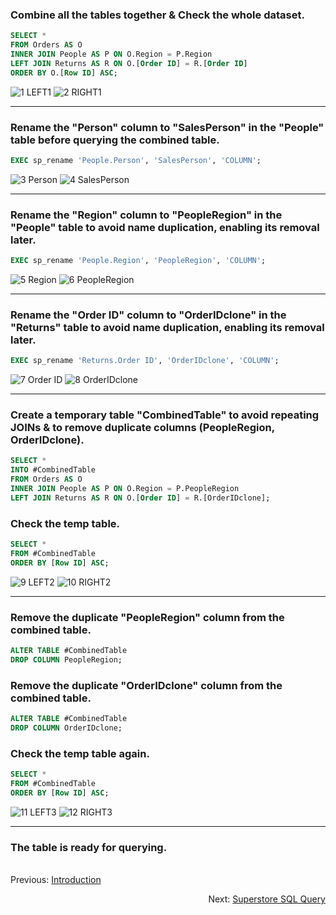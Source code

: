 ### Combine all the tables together & Check the whole dataset.

```sql
SELECT *
FROM Orders AS O
INNER JOIN People AS P ON O.Region = P.Region
LEFT JOIN Returns AS R ON O.[Order ID] = R.[Order ID]
ORDER BY O.[Row ID] ASC;
```

![1  LEFT1](https://github.com/Jagadish940112/Portfolio-Projects/assets/116116336/c93bbc7c-35f7-4bfb-be40-29a73e97060b)
![2  RIGHT1](https://github.com/Jagadish940112/Portfolio-Projects/assets/116116336/c273b2cf-08a0-4282-b62e-9efaced39173)

***

### Rename the "Person" column to "SalesPerson" in the "People" table before querying the combined table.

```sql
EXEC sp_rename 'People.Person', 'SalesPerson', 'COLUMN';
```

![3  Person](https://github.com/Jagadish940112/Portfolio-Projects/assets/116116336/11f71239-5cd8-4449-9c4a-5d06214add0b)
![4  SalesPerson](https://github.com/Jagadish940112/Portfolio-Projects/assets/116116336/611de166-640e-4294-b034-4a6de399c80f)

***

### Rename the "Region" column to "PeopleRegion" in the "People" table to avoid name duplication, enabling its removal later.

```sql
EXEC sp_rename 'People.Region', 'PeopleRegion', 'COLUMN';
```

![5  Region](https://github.com/Jagadish940112/Portfolio-Projects/assets/116116336/38656eef-3ec7-4989-9ba4-7fee33e00769)
![6  PeopleRegion](https://github.com/Jagadish940112/Portfolio-Projects/assets/116116336/9bd300fd-8c2c-44c7-a1b5-ccf19c6916c0)

***

### Rename the "Order ID" column to "OrderIDclone" in the "Returns" table to avoid name duplication, enabling its removal later.

```sql
EXEC sp_rename 'Returns.Order ID', 'OrderIDclone', 'COLUMN';
```

![7  Order ID](https://github.com/Jagadish940112/Portfolio-Projects/assets/116116336/8c63be44-6eda-4587-8f15-659cbc93ce65)
![8  OrderIDclone](https://github.com/Jagadish940112/Portfolio-Projects/assets/116116336/09e88479-8f00-46e6-8ab8-0360a825f3b5)

***

### Create a temporary table "CombinedTable" to avoid repeating JOINs & to remove duplicate columns (PeopleRegion, OrderIDclone).

```sql
SELECT *
INTO #CombinedTable
FROM Orders AS O
INNER JOIN People AS P ON O.Region = P.PeopleRegion
LEFT JOIN Returns AS R ON O.[Order ID] = R.[OrderIDclone];
```

### Check the temp table.

```sql
SELECT *
FROM #CombinedTable
ORDER BY [Row ID] ASC;
```

![9  LEFT2](https://github.com/Jagadish940112/Portfolio-Projects/assets/116116336/9819b315-9a2a-4355-a40e-d6e261054cea)
![10  RIGHT2](https://github.com/Jagadish940112/Portfolio-Projects/assets/116116336/a198f493-8603-4dab-8dee-1192cb983dfd)

***

### Remove the duplicate "PeopleRegion" column from the combined table.

```sql
ALTER TABLE #CombinedTable
DROP COLUMN PeopleRegion;
```

### Remove the duplicate "OrderIDclone" column from the combined table.

```sql
ALTER TABLE #CombinedTable
DROP COLUMN OrderIDclone;
```

### Check the temp table again.

```sql
SELECT *
FROM #CombinedTable
ORDER BY [Row ID] ASC;
```

![11  LEFT3](https://github.com/Jagadish940112/Portfolio-Projects/assets/116116336/13bbe038-6125-4088-813f-0ff3f28035f6)
![12  RIGHT3](https://github.com/Jagadish940112/Portfolio-Projects/assets/116116336/fbcdca49-e388-4499-b7d8-fe51398e6d0d)

***

### The table is ready for querying.

<br>Previous: [Introduction](https://github.com/Jagadish940112/Portfolio-Projects/tree/main/6.%20Superstore%20Analysis)<p align="right">Next: [Superstore SQL Query](https://github.com/Jagadish940112/Portfolio-Projects/blob/main/6.%20Superstore%20Analysis/Superstore%20SQL%20Query.md)</p>
